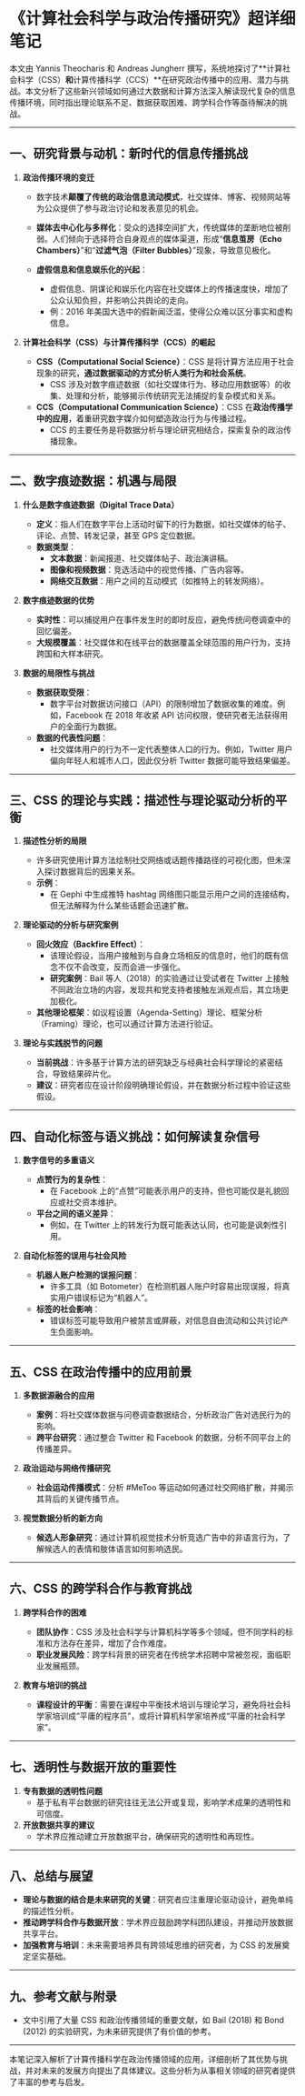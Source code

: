 # **《计算社会科学与政治传播研究》超详细笔记**  

本文由 Yannis Theocharis 和 Andreas Jungherr 撰写，系统地探讨了**计算社会科学（CSS）**和**计算传播科学（CCS）**在研究政治传播中的应用、潜力与挑战。本文分析了这些新兴领域如何通过大数据和计算方法深入解读现代复杂的信息传播环境，同时指出理论联系不足、数据获取困难、跨学科合作等亟待解决的挑战。

---

## **一、研究背景与动机：新时代的信息传播挑战**  
1. **政治传播环境的变迁**  
   - 数字技术**颠覆了传统的政治信息流动模式**，社交媒体、博客、视频网站等为公众提供了参与政治讨论和发表意见的机会。  
   - **媒体去中心化与多样化**：受众的选择空间扩大，传统媒体的垄断地位被削弱。人们倾向于选择符合自身观点的媒体渠道，形成“**信息茧房（Echo Chambers）**”和“**过滤气泡（Filter Bubbles）**”现象，导致意见极化。  

   - **虚假信息和信息娱乐化的兴起**：  
     - 虚假信息、阴谋论和娱乐化内容在社交媒体上的传播速度快，增加了公众认知负担，并影响公共舆论的走向。  
     - 例：2016 年美国大选中的假新闻泛滥，使得公众难以区分事实和虚构信息。

2. **计算社会科学（CSS）与计算传播科学（CCS）的崛起**  
   - **CSS（Computational Social Science）**：CSS 是将计算方法应用于社会现象的研究，**通过数据驱动的方式分析人类行为和社会系统**。  
     - CSS 涉及对数字痕迹数据（如社交媒体行为、移动应用数据等）的收集、处理和分析，能够揭示传统研究无法捕捉的复杂模式和关系。  
   - **CCS（Computational Communication Science）**：CSS 在**政治传播学中的应用**，着重研究数字媒介如何塑造政治行为与传播过程。  
     - CCS 的主要任务是将数据分析与理论研究相结合，探索复杂的政治传播现象。

---

## **二、数字痕迹数据：机遇与局限**  
1. **什么是数字痕迹数据（Digital Trace Data）**  
   - **定义**：指人们在数字平台上活动时留下的行为数据，如社交媒体的帖子、评论、点赞、转发记录，甚至 GPS 定位数据。  
   - **数据类型**：  
     - **文本数据**：新闻报道、社交媒体帖子、政治演讲稿。  
     - **图像和视频数据**：竞选活动中的视觉传播、广告内容等。  
     - **网络交互数据**：用户之间的互动模式（如推特上的转发网络）。  

2. **数字痕迹数据的优势**  
   - **实时性**：可以捕捉用户在事件发生时的即时反应，避免传统问卷调查中的回忆偏差。  
   - **大规模覆盖**：社交媒体和在线平台的数据覆盖全球范围的用户行为，支持跨国和大样本研究。

3. **数据的局限性与挑战**  
   - **数据获取受限**：  
     - 数字平台对数据访问接口（API）的限制增加了数据收集的难度。例如，Facebook 在 2018 年收紧 API 访问权限，使研究者无法获得用户的全面行为数据。  
   - **数据的代表性问题**：  
     - 社交媒体用户的行为不一定代表整体人口的行为。例如，Twitter 用户偏向年轻人和城市人口，因此仅分析 Twitter 数据可能导致结果偏差。  

---

## **三、CSS 的理论与实践：描述性与理论驱动分析的平衡**  

1. **描述性分析的局限**  
   - 许多研究使用计算方法绘制社交网络或话题传播路径的可视化图，但未深入探讨数据背后的因果关系。  
   - **示例**：  
     - 在 Gephi 中生成推特 hashtag 网络图只能显示用户之间的连接结构，但无法解释为什么某些话题会迅速扩散。

2. **理论驱动的分析与研究案例**  
   - **回火效应（Backfire Effect）**：  
     - 该理论假设，当用户接触到与自身立场相反的信息时，他们的既有信念不仅不会改变，反而会进一步强化。  
     - **研究案例**：Bail 等人（2018）的实验通过让受试者在 Twitter 上接触不同政治立场的内容，发现共和党支持者接触左派观点后，其立场更加极化。  
   - **其他理论框架**：如议程设置（Agenda-Setting）理论、框架分析（Framing）理论，也可以通过计算方法进行验证。

3. **理论与实践脱节的问题**  
   - **当前挑战**：许多基于计算方法的研究缺乏与经典社会科学理论的紧密结合，导致结果碎片化。  
   - **建议**：研究者应在设计阶段明确理论假设，并在数据分析过程中验证这些假设。

---

## **四、自动化标签与语义挑战：如何解读复杂信号**  

1. **数字信号的多重语义**  
   - **点赞行为的复杂性**：  
     - 在 Facebook 上的“点赞”可能表示用户的支持，但也可能仅是礼貌回应或社交资本维护。  
   - **平台之间的语义差异**：  
     - 例如，在 Twitter 上的转发行为既可能表达认同，也可能是讽刺性引用。

2. **自动化标签的误用与社会风险**  
   - **机器人账户检测的误报问题**：  
     - 许多工具（如 Botometer）在检测机器人账户时容易出现误报，将真实用户错误标记为“机器人”。  
   - **标签的社会影响**：  
     - 错误标签可能导致用户被禁言或屏蔽，对信息自由流动和公共讨论产生负面影响。

---

## **五、CSS 在政治传播中的应用前景**  

1. **多数据源融合的应用**  
   - **案例**：将社交媒体数据与问卷调查数据结合，分析政治广告对选民行为的影响。  
   - **跨平台研究**：通过整合 Twitter 和 Facebook 的数据，分析不同平台上的传播差异。

2. **政治运动与网络传播研究**  
   - **社会运动传播模式**：分析 #MeToo 等运动如何通过社交网络扩散，并揭示其背后的关键传播节点。  

3. **视觉数据分析的新方向**  
   - **候选人形象研究**：通过计算机视觉技术分析竞选广告中的非语言行为，了解候选人的表情和肢体语言如何影响选民。

---

## **六、CSS 的跨学科合作与教育挑战**  

1. **跨学科合作的困难**  
   - **团队协作**：CSS 涉及社会科学与计算机科学等多个领域，但不同学科的标准和方法存在差异，增加了合作难度。  
   - **职业发展风险**：跨学科背景的研究者在传统学术招聘中常被忽视，面临职业发展瓶颈。

2. **教育与培训的挑战**  
   - **课程设计的平衡**：需要在课程中平衡技术培训与理论学习，避免将社会科学家培训成“平庸的程序员”，或将计算机科学家培养成“平庸的社会科学家”。  

---

## **七、透明性与数据开放的重要性**  
1. **专有数据的透明性问题**  
   - 基于私有平台数据的研究往往无法公开或复现，影响学术成果的透明性和可信度。  
2. **开放数据共享的建议**  
   - 学术界应推动建立开放数据平台，确保研究的透明性和再现性。

---

## **八、总结与展望**  
- **理论与数据的结合是未来研究的关键**：研究者应注重理论驱动设计，避免单纯的描述性分析。  
- **推动跨学科合作与数据开放**：学术界应鼓励跨学科团队建设，并推动开放数据共享平台。  
- **加强教育与培训**：未来需要培养具有跨领域思维的研究者，为 CSS 的发展奠定坚实基础。

---

## **九、参考文献与附录**  
- 文中引用了大量 CSS 和政治传播领域的重要文献，如 Bail (2018) 和 Bond (2012) 的实验研究，为未来研究提供了有价值的参考。

---

本笔记深入解析了计算传播科学在政治传播领域的应用，详细剖析了其优势与挑战，并对未来的发展方向提出了具体建议。这些分析为从事相关领域的研究者提供了丰富的参考与启发。
